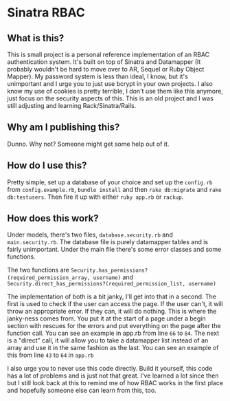 Sinatra RBAC
============

What is this?
-------------
This is small project is a personal reference implementation of an RBAC authentication system. It's built on top of Sinatra and Datamapper (It probably wouldn't be hard to move over to AR, Sequel or Ruby Object Mapper). My password system is less than ideal, I know, but it's unimportant and I urge you to just use bcrypt in your own projects. I also know my use of cookies is pretty terrible, I don't use them like this anymore, just focus on the security aspects of this. This is an old project and I was still adjusting and learning Rack/Sinatra/Rails.

Why am I publishing this?
-------------------------
Dunno. Why not? Someone might get some help out of it. 

How do I use this?
------------------
Pretty simple, set up a database of your choice and set up the `config.rb` from `config.example.rb`, `bundle install` and then `rake db:migrate` and `rake db:testusers`. Then fire it up with either `ruby app.rb` or `rackup`. 

How does this work?
-------------------
Under models, there's two files, `database.security.rb` and `main.security.rb`. The database file is purely datamapper tables and is fairly unimportant. Under the main file there's some error classes and some functions. 

The two functions are `Security.has_permissions?(required_permission_array, username)` and `Security.direct_has_permissions?(required_permission_list, username)`

The implementation of both is a bit janky, I'll get into that in a second. 
The first is used to check if the user can access the page. If the user can't, it will throw an appropriate error. If they can, it will do nothing. This is where the janky-ness comes from. You put it at the start of a page under a begin section with rescues for the errors and put everything on the page after the function call. You can see an example in app.rb from line `66` to `84`.
The next is a "direct" call, it will allow you to take a datamapper list instead of an array and use it in the same fashion as the last. You can see an example of this from line `43` to `64` in `app.rb`

I also urge you to never use this code directly. Build it yourself, this code has a lot of problems and is just not that great. I've learned a lot since then but I still look back at this to remind me of how RBAC works in the first place and hopefully someone else can learn from this, too.